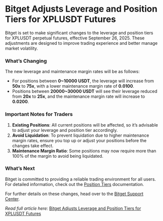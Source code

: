 # Bitget Adjusts Leverage and Position Tiers for XPLUSDT Futures

Bitget is set to make significant changes to the leverage and position tiers for XPLUSDT perpetual futures, effective September 26, 2025. These adjustments are designed to improve trading experience and better manage market volatility.

### What’s Changing

The new leverage and maintenance margin rates will be as follows:

- For positions between **0~10000 USDT**, the leverage will increase from **50x** to **75x**, with a lower maintenance margin rate of **0.0100**.
- Positions between **20000~30000 USDT** will see their leverage reduced from **20x** to **25x**, and the maintenance margin rate will increase to **0.0200**.

### Important Notes for Traders

1. **Existing Positions**: All current positions will be affected, so it’s advisable to adjust your leverage and position tier accordingly.
2. **Avoid Liquidation**: To prevent liquidation due to higher maintenance margin rates, ensure you top up or adjust your positions before the changes take effect.
3. **Maintenance Margin Ratio**: Some positions may now require more than 100% of the margin to avoid being liquidated.

### What’s Next

Bitget is committed to providing a reliable trading environment for all users. For detailed information, check out the [Position Tiers](https://www.bitget.com/futures/introduction/position-tier) documentation.

For further details on these changes, head over to the [Bitget Support Center](https://www.bitget.com/support).

*Read full article here:* [Bitget Adjusts Leverage and Position Tiers for XPLUSDT Futures](https://chain-base.xyz/bitget-adjusts-leverage-and-position-tiers-for-xplusdt-futures)
